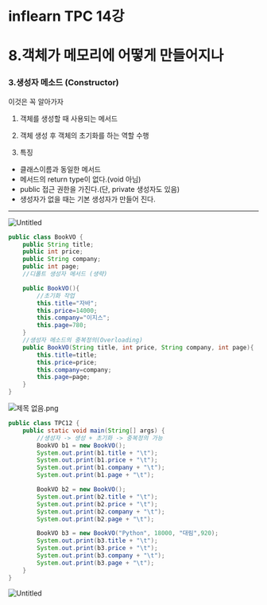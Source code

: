 # inflearn TPC 14강

# 8.객체가 메모리에 어떻게 만들어지나

### 3.생성자 메소드 (Constructor)

이것은 꼭 알아가자

1) 객체를 생성할 때  사용되는 메서드

2) 객체 생성 후 객체의 초기화를 하는 역할 수행

3) 특징

- 클래스이름과 동일한 메서드
- 메서드의 return type이 없다.(void 아님)
- public 접근 권한을 가진다.(단,  private  생성자도 있음)
- 생성자가 없을 때는 기본 생성자가 만들어 진다.

---

![Untitled](inflearn%20TPC%2014%E1%84%80%E1%85%A1%E1%86%BC%20c84926b240b64767a86d15d81cf50e9f/Untitled.png)

```java
public class BookVO {
    public String title;
    public int price;
    public String company;
    public int page;
    //디폴트 생성자 메서드 (생략)

    public BookVO(){
        //초기화 작업
        this.title="자바";
        this.price=14000;
        this.company="이지스";
        this.page=780;
    }
    //생성자 메소드의 중복정의(Overloading)
    public BookVO(String title, int price, String company, int page){
        this.title=title;
        this.price=price;
        this.company=company;
        this.page=page;
    }
}
```

![제목 없음.png](inflearn%20TPC%2014%E1%84%80%E1%85%A1%E1%86%BC%20c84926b240b64767a86d15d81cf50e9f/%EC%A0%9C%EB%AA%A9_%EC%97%86%EC%9D%8C.png)

```java
public class TPC12 {
    public static void main(String[] args) {
        //생성자 -> 생성 + 초기화 -> 중복정의 가능
        BookVO b1 = new BookVO();
        System.out.print(b1.title + "\t");
        System.out.print(b1.price + "\t");
        System.out.print(b1.company + "\t");
        System.out.print(b1.page + "\t");

        BookVO b2 = new BookVO();
        System.out.print(b2.title + "\t");
        System.out.print(b2.price + "\t");
        System.out.print(b2.company + "\t");
        System.out.print(b2.page + "\t");

        BookVO b3 = new BookVO("Python", 18000, "대림",920);
        System.out.print(b3.title + "\t");
        System.out.print(b3.price + "\t");
        System.out.print(b3.company + "\t");
        System.out.print(b3.page + "\t");
    }
}
```

![Untitled](inflearn%20TPC%2014%E1%84%80%E1%85%A1%E1%86%BC%20c84926b240b64767a86d15d81cf50e9f/Untitled%201.png)